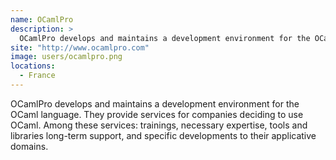 ```yaml
---
name: OCamlPro
description: > 
  OCamlPro develops and maintains a development environment for the OCaml language.
site: "http://www.ocamlpro.com"
image: users/ocamlpro.png
locations: 
  - France
---
```


OCamlPro develops and maintains a development environment for the OCaml language. They provide services for companies deciding to use OCaml. Among these services: trainings, necessary expertise, tools and libraries long-term support, and specific developments to their applicative domains.
